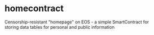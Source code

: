# homecontract
Censorship-resistant "homepage" on EOS - a simple SmartContract for storing data tables for personal and public information
